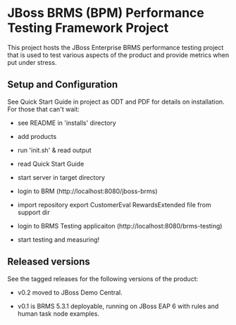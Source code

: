 JBoss BRMS (BPM) Performance Testing Framework Project
======================================================

This project hosts the JBoss Enterprise BRMS performance testing project that is used to test various aspects of the product and
provide metrics when put under stress.

Setup and Configuration
-----------------------

See Quick Start Guide in project as ODT and PDF for details on installation. For those that can't wait:

- see README in 'installs' directory

- add products 

- run 'init.sh' & read output

- read Quick Start Guide

- start server in target directory

- login to BRM (http://localhost:8080/jboss-brms)

- import repository export CustomerEval RewardsExtended file from support dir

- login to BRMS Testing applicaiton (http://localhost:8080/brms-testing)

- start testing and measuring!


Released versions
-----------------

See the tagged releases for the following versions of the product:

- v0.2 moved to JBoss Demo Central.

- v0.1 is BRMS 5.3.1 deployable, running on JBoss EAP 6 with rules and human task node examples.

